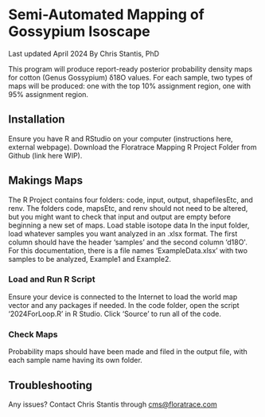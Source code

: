 # Semi-Automated Mapping of Gossypium Isoscape

Last updated April 2024
By Chris Stantis, PhD

This program will produce report-ready posterior probability density maps for cotton (Genus Gossypium) δ18O values. For each sample, two types of maps will be produced: one with the top 10% assignment region, one with 95% assignment region.

## Installation
Ensure you have R and RStudio on your computer (instructions here, external webpage). Download the Floratrace Mapping R Project Folder from Github (link here WIP). 

## Makings Maps
The R Project contains four folders: code, input, output, shapefilesEtc, and renv. The folders code, mapsEtc, and renv should not need to be altered, but you might want to check that input and output are empty before beginning a new set of maps. 
Load stable isotope data
In the input folder, load whatever samples you want analyzed in an .xlsx format. The first column should have the header ‘samples’ and the second column ‘d18O'. For this documentation, there is a file names ‘ExampleData.xlsx’ with two samples to be analyzed, Example1 and Example2.

### Load and Run R Script
Ensure your device is connected to the Internet to load the world map vector and any packages if needed. In the code folder, open the script ‘2024ForLoop.R’ in R Studio. Click ‘Source’ to run all of the code. 

### Check Maps
Probability maps should have been made and filed in the output file, with each sample name having its own folder. 

## Troubleshooting
Any issues? Contact Chris Stantis through cms@floratrace.com






